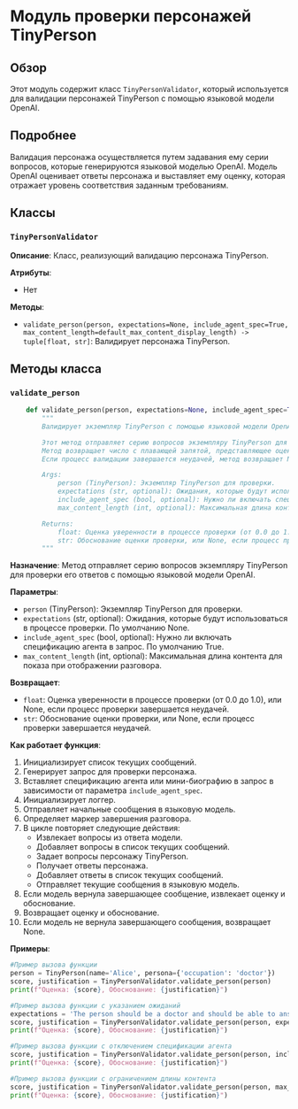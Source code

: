 # Модуль проверки персонажей TinyPerson

## Обзор

Этот модуль содержит класс `TinyPersonValidator`, который используется для валидации персонажей TinyPerson с помощью языковой модели OpenAI. 

## Подробнее

Валидация персонажа осуществляется путем задавания ему серии вопросов, которые генерируются языковой моделью OpenAI. Модель OpenAI оценивает ответы персонажа и выставляет ему оценку, которая отражает уровень соответствия заданным требованиям.

## Классы

### `TinyPersonValidator`

**Описание**: Класс, реализующий валидацию персонажа TinyPerson.

**Атрибуты**:

- Нет

**Методы**:

- `validate_person(person, expectations=None, include_agent_spec=True, max_content_length=default_max_content_display_length) -> tuple[float, str]`: Валидирует персонажа TinyPerson.


## Методы класса

### `validate_person`

```python
    def validate_person(person, expectations=None, include_agent_spec=True, max_content_length=default_max_content_display_length) -> tuple[float, str]:
        """
        Валидирует экземпляр TinyPerson с помощью языковой модели OpenAI.

        Этот метод отправляет серию вопросов экземпляру TinyPerson для проверки его ответов с помощью языковой модели OpenAI.
        Метод возвращает число с плавающей запятой, представляющее оценку уверенности в процессе валидации.
        Если процесс валидации завершается неудачей, метод возвращает None.

        Args:
            person (TinyPerson): Экземпляр TinyPerson для проверки.
            expectations (str, optional): Ожидания, которые будут использоваться в процессе проверки. По умолчанию None.
            include_agent_spec (bool, optional): Нужно ли включать спецификацию агента в запрос. По умолчанию True.
            max_content_length (int, optional): Максимальная длина контента для показа при отображении разговора.

        Returns:
            float: Оценка уверенности в процессе проверки (от 0.0 до 1.0), или None, если процесс проверки завершается неудачей.
            str: Обоснование оценки проверки, или None, если процесс проверки завершается неудачей.
        """
```

**Назначение**: Метод отправляет серию вопросов экземпляру TinyPerson для проверки его ответов с помощью языковой модели OpenAI.

**Параметры**:

- `person` (TinyPerson): Экземпляр TinyPerson для проверки.
- `expectations` (str, optional): Ожидания, которые будут использоваться в процессе проверки. По умолчанию None.
- `include_agent_spec` (bool, optional): Нужно ли включать спецификацию агента в запрос. По умолчанию True.
- `max_content_length` (int, optional): Максимальная длина контента для показа при отображении разговора.

**Возвращает**:

- `float`: Оценка уверенности в процессе проверки (от 0.0 до 1.0), или None, если процесс проверки завершается неудачей.
- `str`: Обоснование оценки проверки, или None, если процесс проверки завершается неудачей.

**Как работает функция**:

1. Инициализирует список текущих сообщений.
2. Генерирует запрос для проверки персонажа.
3. Вставляет спецификацию агента или мини-биографию в запрос в зависимости от параметра `include_agent_spec`.
4. Инициализирует логгер.
5. Отправляет начальные сообщения в языковую модель.
6. Определяет маркер завершения разговора.
7. В цикле повторяет следующие действия:
    - Извлекает вопросы из ответа модели.
    - Добавляет вопросы в список текущих сообщений.
    - Задает вопросы персонажу TinyPerson.
    - Получает ответы персонажа.
    - Добавляет ответы в список текущих сообщений.
    - Отправляет текущие сообщения в языковую модель.
8. Если модель вернула завершающее сообщение, извлекает оценку и обоснование.
9. Возвращает оценку и обоснование.
10. Если модель не вернула завершающего сообщения, возвращает None.

**Примеры**:

```python
#Пример вызова функции
person = TinyPerson(name='Alice', persona={'occupation': 'doctor'})
score, justification = TinyPersonValidator.validate_person(person)
print(f"Оценка: {score}, Обоснование: {justification}")

#Пример вызова функции с указанием ожиданий
expectations = 'The person should be a doctor and should be able to answer questions about their profession.'
score, justification = TinyPersonValidator.validate_person(person, expectations=expectations)
print(f"Оценка: {score}, Обоснование: {justification}")

#Пример вызова функции с отключением спецификации агента
score, justification = TinyPersonValidator.validate_person(person, include_agent_spec=False)
print(f"Оценка: {score}, Обоснование: {justification}")

#Пример вызова функции с ограничением длины контента
score, justification = TinyPersonValidator.validate_person(person, max_content_length=512)
print(f"Оценка: {score}, Обоснование: {justification}")